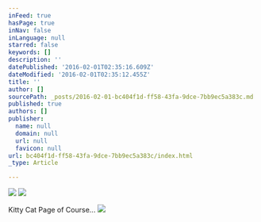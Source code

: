 ```yaml
---
inFeed: true
hasPage: true
inNav: false
inLanguage: null
starred: false
keywords: []
description: ''
datePublished: '2016-02-01T02:35:16.609Z'
dateModified: '2016-02-01T02:35:12.455Z'
title: ''
author: []
sourcePath: _posts/2016-02-01-bc404f1d-ff58-43fa-9dce-7bb9ec5a383c.md
published: true
authors: []
publisher:
  name: null
  domain: null
  url: null
  favicon: null
url: bc404f1d-ff58-43fa-9dce-7bb9ec5a383c/index.html
_type: Article

---
```

![](https://s3-us-west-2.amazonaws.com/the-grid-img/p/12f1dd1d9cb07057ac8a19e1d4993b9a7d9c534b.jpg)
![](https://the-grid-user-content.s3-us-west-2.amazonaws.com/084fd8ed-6bc0-4c58-9432-095ea6cd0831.JPG)

Kitty Cat Page of Course...
![](https://the-grid-user-content.s3-us-west-2.amazonaws.com/f9b4abd0-c18a-4621-b797-3a264691320e.JPG)